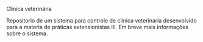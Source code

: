 Clinica veterinária

Repositorio de um sistema para controle de clinica veterinaria desenvolvido para a materia de práticas extensionistas III.
Em breve mais informações sobre o sistema.